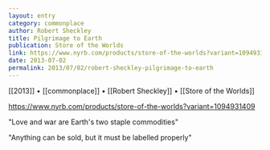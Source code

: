 ```yaml
---
layout: entry
category: commonplace
author: Robert Sheckley
title: Pilgrimage to Earth
publication: Store of the Worlds
link: https://www.nyrb.com/products/store-of-the-worlds?variant=1094931409
date: 2013-07-02
permalink: 2013/07/02/robert-sheckley-pilgrimage-to-earth
---
```


[[2013]] • [[commonplace]] • [[Robert Sheckley]] • [[Store of the Worlds]]

https://www.nyrb.com/products/store-of-the-worlds?variant=1094931409

"Love and war are Earth's two staple commodities"

"Anything can be sold, but it must be labelled properly"